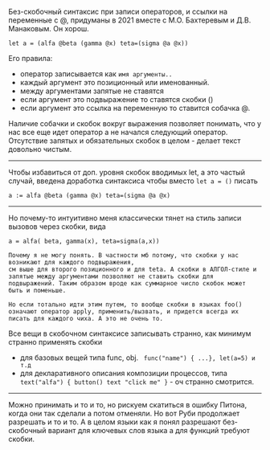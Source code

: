Без-скобочный синтаксис при записи операторов, и ссылки на переменные с @, придуманы в 2021 вместе с М.О. Бахтеревым и Д.В. Манаковым. Он хорош.

`let a = (alfa @beta (gamma @x) teta=(sigma @a @x))`

Его правила:
* оператор записывается как `имя аргументы..`
* каждый аргумент это позиционный или именованный.
* между аргументами запятые не ставятся
* если аргумент это подвыражение то ставятся скобки ()
* если аргумент это ссылка на переменную то ставится собачка @.

Наличие собачки и скобок вокруг выражения позволяет понимать, что у нас все еще идет оператор а не начался следующий оператор. Отсутствие запятых и обязательных скобок в целом - делает текст довольно чистым.

---------------

Чтобы избавиться от доп. уровня скобок вводимых let, а это частый случай,
введена доработка синтаксиса чтобы вместо `let a = ()` писать

`a := alfa @beta (gamma @x) teta=(sigma @a @x)`

---------------

Но почему-то интуитивно меня классически тянет 
на стиль записи вызовов через скобки, вида

`a = alfa( beta, gamma(x), teta=sigma(a,x))` 

	Почему я не могу понять. В частности мб потому, что скобки у нас возникают для каждого подвыражения,
	см выше для второго позиционного и для teta. А скобки в АЛГОЛ-стиле и запятые между аргументами позволяют не ставить скобки для подвыражений. Таким образом вроде как суммарное число скобок может быть и поменьше.

	Но если тотально идти этим путем, то вообще скобки в языках foo() означают оператор apply, применить/вызвать, и придется всегда их писать для каждого чиха. А это не очень то.

Все вещи в скобочном синтаксисе записывать странно, как минимум странно применять скобки 
* для базовых вещей типа func, obj.
` func("name") { ...}, let(a=5) и т.д`
* для декларативного описания композиции процессов, 
типа `text("alfa") { button() text "click me" }` - оч странно смотрится.

---------------
Можно принимать и то и то, но рискуем скатиться в ошибку Питона, когда они так сделали а потом отменяли.
Но вот Руби продолжает разрешать и то и то.
А в целом языки как я понял разрешают без-скобочный вариант для ключевых слов языка а для функций требуют скобки.